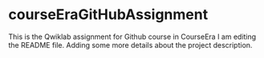 # courseEraGitHubAssignment
This is the Qwiklab assignment for Github course in CourseEra
I am editing the README file. Adding some more details about the project description.

